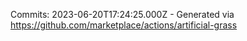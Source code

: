 Commits: 2023-06-20T17:24:25.000Z - Generated via https://github.com/marketplace/actions/artificial-grass
<br>
